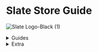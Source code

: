 # Slate Store Guide

![Slate Logo-Black (1)](https://user-images.githubusercontent.com/101874906/160097236-b3ab2547-d405-484c-8955-62713a3a3d7b.png)

<details><summary>Guides</summary>
<p>
 
 
<details><summary>Accessing Slate</summary>
<p>


# Accessing Slate
 
 This guide will take you through:

  - <a href="#Need-an-account">Need an account</a>
  - <a href="#Login">Login</a>
  - <a href="#Forgotten-Password">Forgotten Password</a>


 <a id="Need-an-account"></a> 
 ## Need an account?
 
 You can create your Slate account by choosing the [**Need an account?**](https://www.google.com) link as shown in the video below.
 
<p align="center">
    

https://user-images.githubusercontent.com/101874906/159865617-9376bf1e-ee4b-4167-b127-cafefd7e6d3b.MOV

  </p>

 This redirects you to the registration form as shown in the image below.
 
<p align="center">  <img width="650" height="400" alt="[Screenshot 2022-03-24 at 1 44 24 PM]" src="https://user-images.githubusercontent.com/101874906/159877231-d3962503-6914-4cf5-a4ea-91f7881224f8.png"> </p>

 - To register your Slate account you must provide the following information:

   - The **Username** field requires you to create an authentic username specific to you. Make sure to not add spaces and the username cannot have characters other than '_'.
   - The **Business name** field is for the name of the business which it has been registered under and this is the name which is seen by the customers.
   - The **Description** field is there for you to add a summary of what your Slate store offers, such as the type of product or service that you provide or cater to. 
   - The field for **Given name** and **Last name** are for you to add your first and last name as per your identification documents.
   - The **Email address** field is for the email address you want linked to your Slate store, this is the account your Slate store will be registered under.
   - The **Phone number** field is for the number that you want to be contacted on by both the customers and the Slate team.
   - For the **Password** field, this is for you to create an authentic password for you Slate account. we recommend you use characters and numbers in your password to increase it's strength. 
 - To confirm your password you have to re-enter the password you have created for your slate store.

<a id="Login"></a> 
## Login

<p align="center"><img width="650" height="400" alt="[AccImg1]" src="https://user-images.githubusercontent.com/101874906/159887479-55117cd9-1b99-464b-8ed3-61b576cb94ef.png"> </p>

After creating your Slate store account.
Once on the login dash fill in the email address that you have registered your Slate account with and the password.

<a id="Forgetten-Password"></a>
## Forgotten Password

In the instance you forget the password for your Slate store choose **Forgot Password**. Taking you to the forgot password field as shown in the image below. 

<p align="center"><img width="650" height="400" alt="[Forgotten Password (1)]" src="https://user-images.githubusercontent.com/101874906/159889449-4dca2e47-96a7-46c5-80d1-8813c07de61e.png"> </p>

For you to recover your password, you must enter the email address in the field provided that you have registered your Slate account e.g 'slate.demo1.1@gmail.com', once filled choose **Reset Code** located under the email field. 

leading you to the final stage of your password recovery process as seen in the image below. the first field requires you to enter the email address you have registered your slate account with,  confirm the email address in the next field provided. 
The next field requires you to fill the confirmation code you have recieved via email, this shall be a 6 digit code.

<p align="center"><img width="650" height="400" alt="[Forgotten Password (2)]" src="https://user-images.githubusercontent.com/101874906/159908742-c80923d4-e688-44bb-9bc5-9fad298d6dfc.png"></p>


Lastly, taking you to the field where you add the new password you have created. Our recommendation would again be to make your password as strong as possible by adding symbols, characters and numbers. confirm the password you have created by re-entering it in the last field on the page, labelled **Confirm password**. 

You can now access your Slate account with the new password you have created.

</p>
</details>

  <details><summary>About the dashboard</summary>
<p>
 
 
# About the dashboard

the Slate dashboard is the administration panel behind your storefront. Essentially, it is for the management and overview of your products/services and insights to your customers as seen in the image below. 

<p align="center"> <img width="650" height="400" alt="[DashImg]" src="https://user-images.githubusercontent.com/101874906/159910280-c97f6136-a313-479d-9ead-50554a9696dd.png"> </p>



## Dashboard Section

The dashboard is divided into sections where you can efficiently complete various tasks. The whole experience is designed by our experts to be intuitive and simple. We believe that you shall find the Slate store experience easy to manage, but these instructions are for those moments where you may require our assistance and to further enhance your experience with the Slate Platform. A short while spent reading this guide will make a significant difference in the efficiency and effectiveness of your Slate experience.

 - Sales and Orders daily summary:
 
 
</p>
</details>


<details><summary>Categories Section</summary>
<p>
 
 
# Category Section

Create a [Gatsby](http://gatsbyjs.com/) blog powered by [Contentful](https://www.contentful.com).

This guide will take you through the following
1. <a href="#What-is-a-category">What is a category</a>
2. <a href="#How-to-access-your-categories">How to access your categories</a>
3. <a href="#How-to-add-a-category">How to add a category</a>
4. <a href="#How-to-edit-or-delete-a-category">How to edit or delete a category</a>
5. <a href="#How-to-delete-a-category">How to delete a category</a>


 <a id="What-is-a-category"></a> 
# What is a category
A category is the broadest way to classify all the inventory that you have uploaded to your Slate store. To learn more on how to upload inventory read this [guide](https://www.google.com).
The simplest way to understand how a category can help you filter your inventory is by using the following examples:
|Example|Inventory Upload|Categories|What can be in this category|
|:-----:|:--------------:|:--------:|:--------------------------:|
|Resteraunt|Chicken corn soup|Starters|Chicken corn soup|
|          |Chicken tikka pizza|Mains|Chicken tikka pizza|
|          |Ice cream|Desserts|Ice cream|
|          |Fresh apple juice|Drinks|Coca-cola; Fresh apple juice|
|          |Coca-cola|              |                          |
|Fashion|Pakistan cricket cap|Caps|Pakistan cricket cap|
|       |Karachi Kings shirt|Shirts|Karachi Kings shirt; Lahore Qalandars shirt; Peshawar Zalmi shirt|
|       |Lahore Qalanders shirt|Others|Liverpool football club socks|
|       |Peshawar Zalmi shirt|      |      |
|       |Liverpool football club socks|    | 


  if you are a resteraunt owner(or a home-based food business), it is very likely that you can split whatever you are selling into categories that your customers are normally used to seeing. For example, any customer ordering food from a business will be used to the categories of a **starter, main, dessert and drinks**. Similarly if you are selling clothes, your customer will be familiar with concepts like **evening wear, formal wear, casual wear**.
You will be in the best position to determine what are appropriate categories for your store. A merchant selling local Pakistani clothing will have different categories (such as **readymade shalwar, readymade kurta or cloth for shalwar or cloth for kurta**) compared to a merchant selling Western clothing (such as **denim jeans** or **cotton trousers** or **collared full-sleeve shirt** or **collared half-sleeve shirt**).


<a id="How-to-access-your-categories"></a> 
## How to access your categories
- You can access your categories by choosing [**Categories**](https://www.google.com) from your Slate dashboard as shown in the image below. When you first access your categories this will be empty.
<p align="center"> <width="650" heigh="400" alt="Screenshot 2022-03-22 at 2 04 43 PM" src="https://user-images.githubusercontent.com/101874906/159445112-b35d2abe-3c41-4a85-aaa7-c58333a58fd7.png"> </p>
  
- When you first access your categories this will be empty. Eventually you would expect this categories section to look like the below depending on your business and what you are selling.
<p align="center"> <img width="650" height="400" alt="GithubImg(1)" src="https://user-images.githubusercontent.com/101874906/159454964-4eee6471-78f5-4c48-acb2-faaa4b74773e.png"> </p>

<a id="How-to-add-a-category"></a> 
## How to add a category

- To add a category choose [**Add Category**](https://www.google.com). This will open a side bar as shown in the image below. This is the start of how you add a category to your Slate store. 

<p align="center"><img width="650" height="400" alt="GithubImg(2)" src="https://user-images.githubusercontent.com/101874906/159457333-b131c5d6-3607-471f-9c07-4ac0a5dc774e.png"> </p>

- Name your category to continue. For our example we are going be creating a category for **Mains** for a restaurant. 
- You will now need to edit your category which includes the following: 

  - Choosing an image to display for your category. This will be an image that you have uploaded to your [**Media**](https://www.google.com) section. To learn more about how to add media to your Slate store you can read this [guide](https://www.google.com)
 <p align="center">
 <img align="centre" width="225" height="250" alt="GithubImg(4)" src="https://user-images.githubusercontent.com/101874906/159458323-a89d09ce-2095-468d-b805-6e15af568ca7.png"> </p>


   - Associate an item with the category from your Inventory Items. To do this go to your Inventory Items and associate an item with this category. To learn more on how to upload inventory read this [guide](https://www.google.com).
 
   - If you have already associated a category with an Inventory Item you will see this available when adding your category here as below
 <p align="center"> <img align="center" width="425" height="250" alt="GithubImg(6)" src="https://user-images.githubusercontent.com/101874906/159462758-645db925-61f7-4d52-9e5b-7b85755f7520.png"> </p>

 
 <a id="How-to-edit-or-delete-a-category"></a> 
## How to edit or duplicate a category
To edit a category choose [**Select**](https://www.google.com). This opens an actions list as shown in the image below. This is the start of how to edit a category on your Slate store.
<p align="center"> <img width="650" height="400" alt="[Category Edit Img]" src="https://user-images.githubusercontent.com/101874906/159466051-a77d5145-5371-4f39-a8a9-e6b19e8e617a.png"> </p>

 - Choose [**View/Edit**](https://www.google.com) to open the side bar containing the information of the category to edit as shown in the image below.
 <p align="center"> <img width="650" height="400" alt="[CatImgEdit2]" src="https://user-images.githubusercontent.com/101874906/159475706-d67306ee-92e4-4ed6-8772-05e80fad311f.png">
</p>
 
 - To edit the image choose [**Choose Image**](https://www.google.com), taking you to a gallary with media that you have uploaded to your Slate store as shown in the image below
 
<p align="center"> <img width="650" height="400" alt="[CatImgEdit3]" src="https://user-images.githubusercontent.com/101874906/159467245-fbd1e599-c21b-467a-988f-401d384d5400.png"> </p>

 
 - First unselect the existing image that is currently on display, then choose the image you want to be displayed. 
 
 To duplicate a category choose [**Select**](https://www.google.com) for the category you want to duplicate. This opens an actions list as previously shown. Choose [**Duplicate**](https://www.google.com) 


<a id="How-to-delete-a-category"></a> 
## How to delete a category

 - To delete a category choose [**Select**](https://www.google.com) next to the category you are deleting from your Slate store. This opens an action list as previously shown. Choose [**Delete**](https://www.google.com). 
 - To ensure you are deleting the right category you are asked if you choose to continue as shown in the image below. 
 <p align="center"> <img width="650" height="400" alt="[CatImgEdit4]" src="https://user-images.githubusercontent.com/101874906/159473667-21a5254b-aa80-4263-aac0-cd8024740178.png"> </p>
 
 - To delete the category choose [**Yes,continue**](https://www.google.com).
 
 </p>
 </details>
 
<details><summary>Create an Order</summary>
 <p>
 
  - <a href="#Introduction">Introduction</a>
  - <a href="#How-to-access-create-order">How to access create order</a>
  - <a href="#How-to-create-an-order">How to create an order</a>
 
 
 <a id="Introduction"></a> 
 ## Introduction
 
 This function is for merchants to add orders, in the instance where customer orders need to be re-sent but have been marked as sent in the system. Such as, if a customer recieves an incomplete order and has to be sent the remainder of their ordered items.
 The create an order dashboard has multiple features that streamline your process of creating an order, such as:
  - Each order is given an automatically generated reference ID, specific to each order. This ID is seen on the top right of the screen as seen in the image below. 
 
 <p align="center"><img width="400" height="100" alt="[Screenshot 2022-03-25 at 4 07 26 PM]" src="https://user-images.githubusercontent.com/101874906/160111380-cbe21c9c-39c6-477d-8452-233b75bbfd2b.png"
</p>
  
  
 - you can track the process of placing an order on the top of screen, showing the stage you're currently at.
  
  <p align="center"><img width="700" height="45" alt="[Screenshot 2022-03-25 at 4 08 46 PM]" src="https://user-images.githubusercontent.com/101874906/160111936-311a2bf0-a417-4cec-acb1-74d0340bf0ff.png"></p>

  - One the right of your screen you have the information of your customer who is receieving the item ordered. When a customer has not been chosen the box looks like the image below.
 
 <p align="center"><img width="400" height="125" alt="[Screenshot 2022-03-25 at 4 07 58 PM]" src="https://user-images.githubusercontent.com/101874906/160112569-953a984b-1b50-428b-8ded-1af398513487.png"></p>

 
  - Above that you the location selecter which is a table to choose your location.
 
 <p align="center"><img width="400" height="100" alt="[Screenshot 2022-03-25 at 4 05 27 PM]" src="https://user-images.githubusercontent.com/101874906/160116880-dbdd40b3-dca3-40b7-9cc8-a793f770e87b.png"></p>

 
 <a id="How-to-access-create-order"></a> 
 ## How to access create order
 
  - You can access your categories by choosing **Create Order** on your Slate dashboard as shown in the image below. When you first access your categories this will be empty.
 
 <p align="center"><img width="650" height="400" alt="[Screenshot 2022-03-25 at 3 59 28 PM]" src="https://user-images.githubusercontent.com/101874906/160108846-e82afd32-186f-42c8-a707-ff7f4ccf63c9.png"></p>

 <a id="How-to-create-an-order"></a> 
 ## How to create an order
 
  - For you to create an order you will have to choose the location you are placing the order from. Choose from the list as shown in the image below
 
 <p align="center"> 
 <img width="400" height="150" alt"[Screenshot 2022-03-25 at 4 54 02 PM]" src="https://user-images.githubusercontent.com/101874906/160117599-9539bd2f-37f9-4548-b891-79843f60aec6.png"></p>
 
  - Then choose the customer recieving the order, customers who have already ordered from your Slate store will be shown in the table, choose customer. For new customers view <a href="#Create-Customer">Create Customer</a> on how to add a new customer to your Slate store.
 
  - When you have chosen a customer and the location your dashboard will like the image below.
 
 <p align="center"><img width="650" height="400" alt="[Screenshot 2022-03-25 at 5 16 14 PM]" src="https://user-images.githubusercontent.com/101874906/160119249-e63a52c6-e642-4a8a-8386-32ded5cc3633.png"></p>

 - Choose **Create Order**
 
  - You're taken to the second page of your create order process. This page you choose the product, discounts, taxes and has the cart that shows the total amount due. 
 
 <p align="center"><img width="650" height="400" alt="[Screenshot 2022-03-25 at 5 20 40 PM]" src="https://user-images.githubusercontent.com/101874906/160121814-084018e4-23d2-4464-a818-40969fa88ee7.png"></p>
 
 <p align="center"><img width="650" height="400" alt="[Screenshot 2022-03-25 at 5 20 50 PM]" src="https://user-images.githubusercontent.com/101874906/160122002-839b52df-e25b-4753-a61b-fd988fb90472.png"></p>

Choose the product, that you have created in **inventory**, the taxes that you have added to your Slate store, for more infomration on how to add taxes **click here**, the discount you have added to your Slate store, for more information on how to add discounts **click here**.
 
  - Once added, your page will look like the image below.
 
 <p align="center"><img width="650" height="400" alt="[Screenshot 2022-03-25 at 5 43 01 PM]" src="https://user-images.githubusercontent.com/101874906/160123316-f5f38635-db06-416f-b5ee-f3c0fcfcd3ed.png"></p>

 Choose **Continue**
 
 Taking you to the third page of your **Create Order** process. Where you choose whether pick-up or delivery. 
 
 <p align="center">
<img width="650" height="400" alt="[Screenshot 2022-03-25 at 5 43 14 PM]" src="https://user-images.githubusercontent.com/101874906/160123801-d53953b6-eea1-4736-af39-7e1eb17f732d.png"></p>
 
  - If you choose delivery, you will choose the delivery address for your customer, to learn how to manually add the delivery address **click here**. 
 
  - Once you choose the delivery address, the details will pop up underneath the table, as shown in the image below.
 
 <p align="center"><img width="650" height="400" alt="[Screenshot 2022-03-25 at 5 43 37 PM" src="https://user-images.githubusercontent.com/101874906/160124461-77547e5c-b18c-4bb8-ac03-59af48e22ed9.png"></p>
 
 Choose **Continue**

  - Taking you to the final page for creating an order, as shown in the image below.
 
 <p align=""center><img width="650" height="400" alt="[Screenshot 2022-03-25 at 5 43 45 PM]" src="https://user-images.githubusercontent.com/101874906/160124897-48f47b98-4626-48f2-b4f4-c989912104ae.png"</p>
  
   - Once you have reveiwed the information provided, choose **Continue**
  
   - Your dashboard will have a confirmation as shown in the image below
  
  <p align="center"><img width="650" height="400" alt="[Screenshot 2022-03-25 at 5 43 53 PM]" src="https://user-images.githubusercontent.com/101874906/160125286-7db98483-acde-4ce0-bcb7-1f65f92587bd.png"></p>


 
 

 
 </p>
 </details>
 
 <a id="Create-Customer"></a>
 <details><summary>Create Customer</summary>
 <p>
 
 
 
  
 </p>
 </details>
  
 </p>
</details>
 









<details><summary>Extra</summary>
<p>
- Simple content model and structure. Easy to adjust to your needs.
- Use the [synchronization feature](https://www.contentful.com/developers/docs/references/content-delivery-api/#/reference/synchronization) of our [Delivery API](https://www.contentful.com/developers/docs/references/content-delivery-api/).
- Responsive/adaptive images via [gatsby-plugin-image](https://www.gatsbyjs.org/packages/gatsby-plugin-image/) and our [Images API](https://www.contentful.com/developers/docs/references/content-delivery-api/#/reference/synchronization/initial-synchronization-of-entries-of-a-specific-content-type).


<a id="getting-started"></a>
## Getting started

See our [official Contentful getting started guide](https://www.contentful.com/developers/docs/tutorials/general/get-started/).

### Get the source code and install dependencies.

```
$ git clone https://github.com/contentful/starter-gatsby-blog.git
$ npm install
```

Or use the [Gatsby CLI](https://www.npmjs.com/package/gatsby-cli).

```
$ gatsby new contentful-starter-blog https://github.com/contentful/starter-gatsby-blog/
```

### Set up of the needed content model and create a configuration file

This project comes with a Contentful setup command `npm run setup`.

This command will ask you for a space ID, and access tokens for the Contentful Management and Delivery API and then import the needed content model into the space you define and write a config file (`./.contentful.json`).

`npm run setup` automates that for you but if you want to do it yourself rename `.contentful.json.sample` to `.contentful.json` and add your configuration in this file.

## Crucial Commands

### `npm run dev`

Run the project locally with live reload in development mode.

### `npm run build`

Run a production build into `./public`. The result is ready to be put on any static hosting you prefer.

### `npm run serve`

Spin up a production-ready server with your blog. Don't forget to build your page beforehand.

## Deployment

See the [official Contentful getting started guide](https://www.contentful.com/developers/docs/tutorials/general/get-started/).

## Contribution

Feel free to open pull requests to fix bugs. If you want to add features, please have a look at the [original version](https://github.com/contentful-userland/gatsby-contentful-starter). It is always open to contributions and pull requests.

You can learn more about how Contentful userland is organized by visiting [our about repository](https://github.com/contentful-userland/about).

 </p>
 </details>
